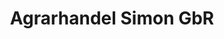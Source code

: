 ---
title: "Agrarhandel Simon GbR"
url: /rosbach-v-d-hoehe/agrarhandel-simon-gbr/
shop: Allgemein
---